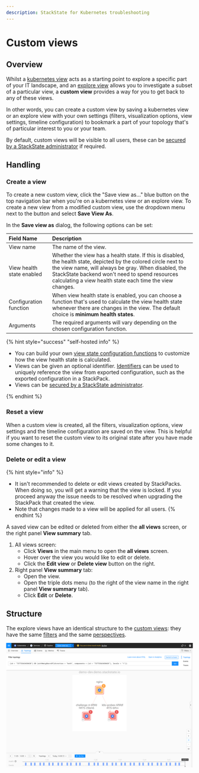 ```yaml
---
description: StackState for Kubernetes troubleshooting
---
```


# Custom views

## Overview

Whilst a [kubernetes view](k8s-views.md) acts as a starting point to explore a specific part of your IT landscape, and an [explore view](k8s-explore-views) allows you to investigate a subset of a particular view, a **custom view** provides a way for you to get back to any of these views. 

In other words, you can create a custom view by saving a kubernetes view or an explore view with your own settings (filters, visualization options, view settings, timeline configuration) to bookmark a part of your topology that's of particular interest to you or your team.

By default, custom views will be visible to all users, these can be [secured by a StackState administrator](about_views.md#secure-views-with-rbac) if required. 

## Handling

### Create a view

To create a new custom view, click the "Save view as..." blue button on the top navigation bar when you're on a kubernetes view or an explore view. To create a new view from a modified custom view, use the dropdown menu next to the button and select **Save View As**.

In the **Save view as** dialog, the following options can be set:

| Field Name | Description |
| :--- | :--- |
| View name | The name of the view. |
| View health state enabled | Whether the view has a health state. If this is disabled, the health state, depicted by the colored circle next to the view name, will always be gray. When disabled, the StackState backend won't need to spend resources calculating a view health state each time the view changes. |
| Configuration function | When view health state is enabled, you can choose a function that's used to calculate the view health state whenever there are changes in the view. The default choice is **minimum health states**. |
| Arguments | The required arguments will vary depending on the chosen configuration function. |

{% hint style="success" "self-hosted info" %}

* You can build your own [view state configuration functions](../../../develop/developer-guides/custom-functions/view-health-state-configuration-functions.md#view-health-state-configuration-function-minimum-health-states) to customize how the view health state is calculated.
* Views can be given an optional identifier. [Identifiers](../../../configure/topology/identifiers.md) can be used to uniquely reference the view from exported configuration, such as the exported configuration in a StackPack.
* Views can be [secured by a StackState administrator](about_views.md#secure-views-with-rbac).

{% endhint %}

### Reset a view

When a custom view is created, all the filters, visualization options, view settings and the timeline configuration are saved on the view. This is helpful if you want to reset the custom view to its original state after you have made some changes to it.

### Delete or edit a view

{% hint style="info" %}
* It isn't recommended to delete or edit views created by StackPacks. When doing so, you will get a warning that the view is locked. If you proceed anyway the issue needs to be resolved when upgrading the StackPack that created the view.
* Note that changes made to a view will be applied for all users.
{% endhint %}

A saved view can be edited or deleted from either the **all views** screen, or the right panel **View summary** tab.

1. All views screen:
   * Click **Views** in the main menu to open the **all views** screen.
   * Hover over the view you would like to edit or delete.
   * Click the **Edit view** or **Delete view** button on the right.
2. Right panel **View summary** tab:
   * Open the view.
   * Open the triple dots menu (to the right of the view name in the right panel **View summary** tab).
   * Click **Edit** or **Delete**.

## Structure

The explore views have an identical structure to the [custom views](k8s-custom-views.md): they have the same [filters](k8s-view-structure.md#filters) and the same [perspectives](k8s-view-structure.md#perspectives).

![Explore views structure](../../.gitbook/assets/k8s/k8s-explore-views-structure.png)